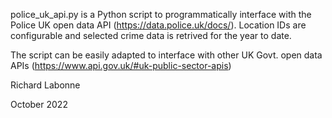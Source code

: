 police_uk_api.py is a Python script to programmatically interface with the Police UK open data API (https://data.police.uk/docs/). Location IDs are configurable and selected crime data is retrived for the year to date. 

The script can be easily adapted to interface with other UK Govt. open data APIs (https://www.api.gov.uk/#uk-public-sector-apis)

Richard Labonne

October 2022

